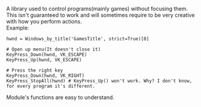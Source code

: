 A library used to control programs(mainly games) without focusing them.  
This isn't guaranteed to work and will sometimes require to be very creative with how you perform actions.  
Example:
```
hwnd = Windows_by_title('GamesTitle', strict=True)[0]

# Open up menu(It doesn't close it)
KeyPress_Down(hwnd, VK_ESCAPE)
KeyPress_Up(hwnd, VK_ESCAPE)

# Press the right key
KeyPress_Down(hwnd, VK_RIGHT)
KeyPress_StopAll(hwnd) # KeyPress_Up() won't work. Why? I don't know, for every program it's different.
```

Module's functions are easy to understand.